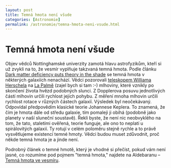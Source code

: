 ```yaml
---
layout: post
title: Temná hmota není všude
categories: [Astronomie]
permalink: /astronomie/temna-hmota-neni-vsude.html
---
```

# Temná hmota není všude

Objev vědců Nottinghamské univerzity zamotá hlavu astrofyzikům, kteří si už zvykli na to, že vesmír vyplňuje takzvaná temná hmota. Podle článku [Dark matter deficiency puts theory in the shade](http://physicsweb.org/article/news/7/9/1) se temná hmota v některých galaxiích nenachází. Vědci pozorovali [teleskopem Williama Herschela](http://www.ing.iac.es/Astronomy/telescopes/wht/) na [La Palmě](http://www.lapalma.com/) (zajel bych si tam :-) mlhoviny, které vznikly po skončení života hvězd podobných slunci. Z Dopplerova posuvu jednotlivých částí mlhovin určili rychlost jejich pohybu. Z měření mnoha mlhovin určili rychlost rotace v různých částech galaxíí. Výsledek byl neočekávaný. Odpovídal předpovědím klasické teorie Johannese Keplera. To znamená, že čím je hmota dále od středu galaxie, tím pomaleji ji obíhá (podobně jako planety v naší sluneční soustavě). Řekli byste, že není nic neobvyklého na tom, že tato, staletími ověřená, teorie funguje, ale ono to neplatí u spirálovitých galaxií. Ty rotují v celém poloměru stejně rychle a to právě vysvětlujeme existencí temné hmoty. Vědci budou muset zdůvodnit, proč někde temná hmota je a jinde není.

Podrobný článek o temné hmotě, který je vhodné si přečíst, pokud vám není jasné, co rozumíme pod pojmem "temná hmota," najdete na Aldebaranu – [Temná hmota ve vesmíru](http://www.aldebaran.cz/bulletin/2003_29_thv.html).


